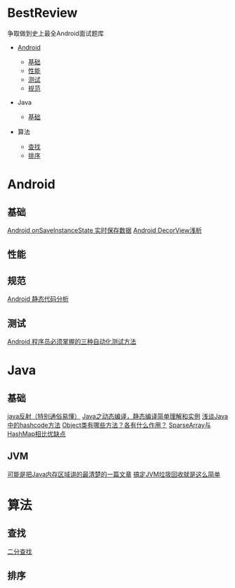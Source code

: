 # BestReview
争取做到史上最全Android面试题库

- [Android](#Android)
  - [基础](#基础)
  - [性能](#性能)
  - [测试](#测试)
  - [规范](#规范)

- Java
  - [基础](#基础)
  
- 算法
  - [查找](#查找)
  - [排序](#排序)

# Android
## 基础
[Android onSaveInstanceState 实时保存数据](https://blog.csdn.net/adminlxb89/article/details/81365082)
[Android DecorView浅析](https://www.cnblogs.com/ldq2016/p/6671501.html)
## 性能

## 规范
[Android 静态代码分析](https://blog.csdn.net/u010420435/article/details/69605583)
## 测试
[Android 程序员必须掌握的三种自动化测试方法](https://www.cnblogs.com/punkisnotdead/p/5103323.html)

# Java
## 基础
[java反射（特别通俗易懂）](https://blog.csdn.net/lwl20140904/article/details/80163880)
[Java之动态编译，静态编译简单理解和实例](https://www.jianshu.com/p/781987c1db8a)
[浅谈Java中的hashcode方法](https://www.cnblogs.com/dolphin0520/p/3681042.html)
[Object类有哪些方法？各有什么作用？](https://blog.csdn.net/qq_30264689/article/details/81903031)
[SparseArray与HashMap相比优缺点](https://blog.csdn.net/qwer123qwerz/article/details/79345524)

## JVM
[可能是把Java内存区域讲的最清楚的一篇文章](https://mp.weixin.qq.com/s?__biz=Mzg2OTA0Njk0OA==&mid=2247484884&amp;idx=1&amp;sn=0d9b841ce0fc300c78ade2a87ffbfb46&source=41#wechat_redirect)
[搞定JVM垃圾回收就是这么简单](https://blog.csdn.net/qq_34337272/article/details/82177383)

# 算法
## 查找
[二分查找](https://www.jianshu.com/p/0f823fbd4d20)

## 排序
